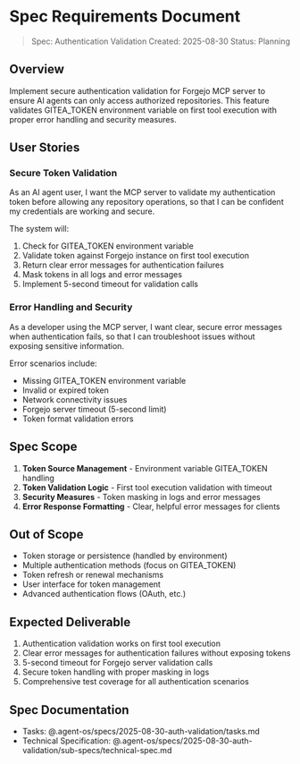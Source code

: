 # Spec Requirements Document

> Spec: Authentication Validation
> Created: 2025-08-30
> Status: Planning

## Overview

Implement secure authentication validation for Forgejo MCP server to ensure AI agents can only access authorized repositories. This feature validates GITEA_TOKEN environment variable on first tool execution with proper error handling and security measures.

## User Stories

### Secure Token Validation

As an AI agent user, I want the MCP server to validate my authentication token before allowing any repository operations, so that I can be confident my credentials are working and secure.

The system will:
1. Check for GITEA_TOKEN environment variable
2. Validate token against Forgejo instance on first tool execution
3. Return clear error messages for authentication failures
4. Mask tokens in all logs and error messages
5. Implement 5-second timeout for validation calls

### Error Handling and Security

As a developer using the MCP server, I want clear, secure error messages when authentication fails, so that I can troubleshoot issues without exposing sensitive information.

Error scenarios include:
- Missing GITEA_TOKEN environment variable
- Invalid or expired token
- Network connectivity issues
- Forgejo server timeout (5-second limit)
- Token format validation errors

## Spec Scope

1. **Token Source Management** - Environment variable GITEA_TOKEN handling
2. **Token Validation Logic** - First tool execution validation with timeout
3. **Security Measures** - Token masking in logs and error messages
4. **Error Response Formatting** - Clear, helpful error messages for clients

## Out of Scope

- Token storage or persistence (handled by environment)
- Multiple authentication methods (focus on GITEA_TOKEN)
- Token refresh or renewal mechanisms
- User interface for token management
- Advanced authentication flows (OAuth, etc.)

## Expected Deliverable

1. Authentication validation works on first tool execution
2. Clear error messages for authentication failures without exposing tokens
3. 5-second timeout for Forgejo server validation calls
4. Secure token handling with proper masking in logs
5. Comprehensive test coverage for all authentication scenarios

## Spec Documentation

- Tasks: @.agent-os/specs/2025-08-30-auth-validation/tasks.md
- Technical Specification: @.agent-os/specs/2025-08-30-auth-validation/sub-specs/technical-spec.md
